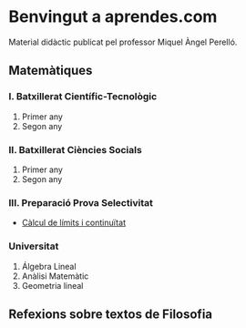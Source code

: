 # Benvingut a aprendes.com

Material didàctic publicat pel professor Miquel Àngel Perelló.

## Matemàtiques

### I. Batxillerat Científic-Tecnològic

1. Primer any
2. Segon any

### II. Batxillerat Ciències Socials

1. Primer any
2. Segon any

### III. Preparació Prova Selectivitat

* [Càlcul de límits i continuïtat](https://github.com/maperello/maperello.github.io/edit/main/funcTeo.pdf)

### Universitat

1. Álgebra Lineal
2. Anàlisi Matemàtic
3. Geometria lineal

## Refexions sobre textos de Filosofia
